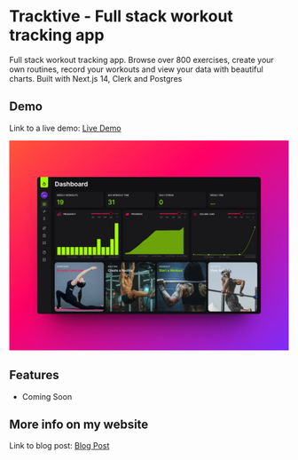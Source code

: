 # Tracktive - Full stack workout tracking app

Full stack workout tracking app. Browse over 800 exercises, create your own routines, record your workouts and view your data with beautiful charts. Built with Next.js 14, Clerk and Postgres

## Demo

Link to a live demo: [Live Demo](https://tracktive.vercel.app)

![Demo Image](./public/ss.webp)

## Features

- Coming Soon

## More info on my website

Link to blog post: [Blog Post](https://cwaitt.dev/projects/tracktive)